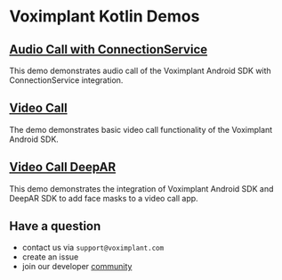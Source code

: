 # Voximplant Kotlin Demos

## [Audio Call with ConnectionService](audiocall)
This demo demonstrates audio call of the Voximplant Android SDK with ConnectionService integration.

## [Video Call](videocall)
The demo demonstrates basic video call functionality of the Voximplant Android SDK.

## [Video Call DeepAR](videocall-deepar)
This demo demonstrates the integration of Voximplant Android SDK and DeepAR SDK to add face masks to a video call app.

## Have a question
- contact us via `support@voximplant.com`
- create an issue
- join our developer [community](https://discord.gg/sfCbT5u)